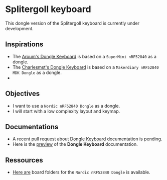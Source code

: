 # Splitergoll keyboard

This dongle version of the Splitergoll keyboard is currently under development.

## Inspirations

- The [Aroum's Dongle Keyboard](https://github.com/aroumi/dongle-keyboard) is based on a `SuperMini nRF52840` as a dongle.
- The [Charlesmst's Dongle Keyboard](https://github.com/charlesmst/dongle-keyboard) is based on a `Makerdiary nRF52840 MDK Dongle` as a dongle.
- 

## Objectives

- I want to use a `Nordic nRF52840 Dongle` as a dongle.
- I will start with a low complexity layout and keymap.

## Documentations

- A recent pull request about [Dongle Keyboard](https://github.com/zmkfirmware/zmk/pull/2401) documentation is pending.
- Here is the [preview](https://deploy-preview-2401--zmk.netlify.app/docs/features/dongle) of the **Dongle Keyboard** documentation.

## Ressources

- [Here are](https://github.com/wdtamagi/slice-zmk/tree/v20220204-dactyl/app/boards/arm/nordic_nrf52840_dongle_official) board folders for the `Nordic nRF52840 Dongle` is available.